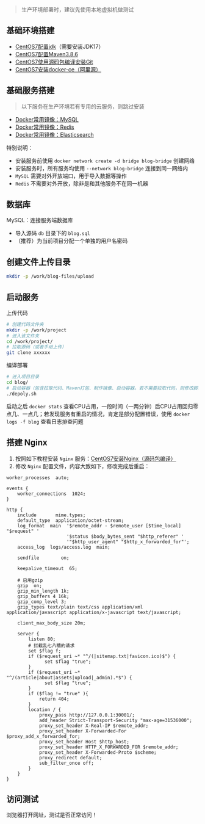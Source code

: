 > 生产环境部署时，建议先使用本地虚拟机做测试

## 基础环境搭建

- [CentOS7配置jdk](https://maxqiu.com/article/detail/4)（需要安装JDK17）
- [CentOS7配置Maven3.8.6](https://maxqiu.com/article/detail/6)
- [CentOS7使用源码包编译安装Git](https://maxqiu.com/article/detail/104)
- [CentOS7安装docker-ce（阿里源）](https://maxqiu.com/article/detail/24)

## 基础服务搭建

> 以下服务在生产环境若有专用的云服务，则跳过安装

- [Docker常用镜像：MySQL](https://maxqiu.com/article/detail/32)
- [Docker常用镜像：Redis](https://maxqiu.com/article/detail/51)
- [Docker常用镜像：Elasticsearch](https://maxqiu.com/article/detail/54)

特别说明：

- 安装服务前使用 `docker network create -d bridge blog-bridge` 创建网络
- 安装服务时，所有服务均使用 `--network blog-bridge` 连接到同一网络内
- `MySQL` 需要对外开放端口，用于导入数据等操作
- `Redis` 不需要对外开放，除非是和其他服务不在同一机器

## 数据库

MySQL：连接服务端数据库

- 导入源码 `db` 目录下的 `blog.sql`
- （推荐）为当前项目分配一个单独的用户名密码

## 创建文件上传目录

```bash
mkdir -p /work/blog-files/upload
```

## 启动服务

上传代码

```bash
# 创建代码文件夹
mkdir -p /work/project
# 进入该文件夹
cd /work/project/
# 拉取源码（或者手动上传）
git clone xxxxxx
```

编译部署

```bash
# 进入项目目录
cd blog/
# 启动容器（包含拉取代码、Maven打包、制作镜像、启动容器。若不需要拉取代码，则修改脚本注释掉）
./depoly.sh
```

启动之后 `docker stats` 查看CPU占用，一段时间（一两分钟）后CPU占用回归零点几、一点几；若发现服务有重启的情况，肯定是部分配置错误，使用 `docker logs -f blog` 查看日志排查问题

## 搭建 Nginx

1. 按照如下教程安装 `Nginx` 服务：[CentOS7安装Nginx（源码包编译）](https://maxqiu.com/article/detail/15)
2. 修改 `Nginx` 配置文件，内容大致如下，修改完成后重启：

```nginx
worker_processes  auto;

events {
    worker_connections  1024;
}

http {
    include       mime.types;
    default_type  application/octet-stream;
    log_format  main  '$remote_addr - $remote_user [$time_local] "$request" '
                      '$status $body_bytes_sent "$http_referer" '
                      '"$http_user_agent" "$http_x_forwarded_for"';
    access_log  logs/access.log  main;

    sendfile        on;

    keepalive_timeout  65;

    # 启用gzip
    gzip  on;
    gzip_min_length 1k;
    gzip_buffers 4 16k;
    gzip_comp_level 3;
    gzip_types text/plain text/css application/xml application/javascript application/x-javascript text/javascript;

    client_max_body_size 20m;

    server {
        listen 80;
        # 拦截乱七八糟的请求
        set $flag f;
        if ($request_uri ~* "^/(|sitemap.txt|favicon.ico)$") {
              set $flag "true";
        }
        if ($request_uri ~* "^/(article|about|assets|upload|_admin).*$") {
              set $flag "true";
        }
        if ($flag != "true" ){
            return 404;
        }
        location / {
            proxy_pass http://127.0.0.1:30001/;
            add_header Strict-Transport-Security "max-age=31536000";
            proxy_set_header X-Real-IP $remote_addr;
            proxy_set_header X-Forwarded-For $proxy_add_x_forwarded_for;
            proxy_set_header Host $http_host;
            proxy_set_header HTTP_X_FORWARDED_FOR $remote_addr;
            proxy_set_header X-Forwarded-Proto $scheme;
            proxy_redirect default;
            sub_filter_once off;
        }
    }
}
```

## 访问测试

浏览器打开网址，测试是否正常访问！
